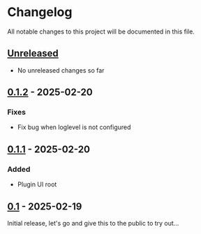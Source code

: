 # Changelog

All notable changes to this project will be documented in this file.

## [Unreleased]
- No unreleased changes so far

## [0.1.2] - 2025-02-20
### Fixes
- Fix bug when loglevel is not configured

## [0.1.1] - 2025-02-20
### Added
- Plugin UI root

## [0.1] - 2025-02-19
Initial release, let's go and give this to the public to try out...

[unreleased]: https://github.com/tillsteinbach/CarConnectivity-plugin-webui/compare/v0.1.2...HEAD
[0.1.2]: https://github.com/tillsteinbach/CarConnectivity-plugin-webui/releases/tag/v0.1.2
[0.1.1]: https://github.com/tillsteinbach/CarConnectivity-plugin-webui/releases/tag/v0.1.1
[0.1]: https://github.com/tillsteinbach/CarConnectivity-plugin-webui/releases/tag/v0.1
